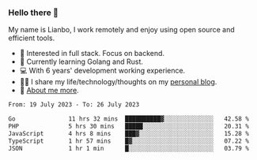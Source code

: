 ### Hello there 👋

My name is Lianbo, I work remotely and enjoy using open source and efficient tools.

- 🔭 Interested in full stack. Focus on backend.
- 🌱 Currently learning Golang and Rust.
- 💻 With 6 years' development working experience.
- ✍🏻 I share my life/technology/thoughts on my [personal blog](https://godruoyi.com).
- 👒 [About me more](https://godruoyi.com/posts/About-godruoyi).

<!--START_SECTION:waka-->

```txt
From: 19 July 2023 - To: 26 July 2023

Go               11 hrs 32 mins  ██████████▓░░░░░░░░░░░░░░   42.58 %
PHP              5 hrs 30 mins   █████░░░░░░░░░░░░░░░░░░░░   20.31 %
JavaScript       4 hrs 8 mins    ███▓░░░░░░░░░░░░░░░░░░░░░   15.28 %
TypeScript       1 hr 57 mins    █▓░░░░░░░░░░░░░░░░░░░░░░░   07.22 %
JSON             1 hr 1 min      █░░░░░░░░░░░░░░░░░░░░░░░░   03.79 %
```

<!--END_SECTION:waka-->

